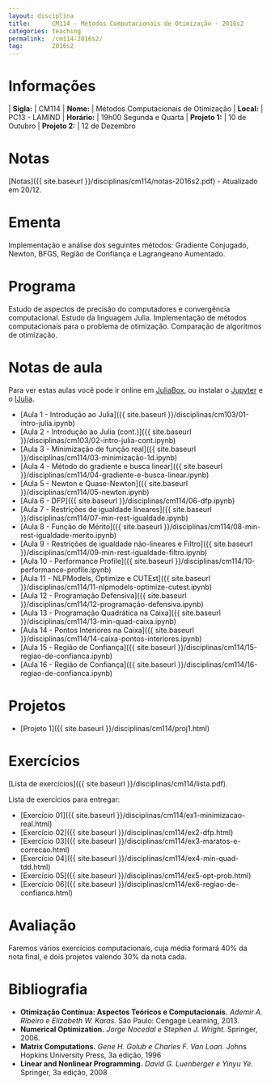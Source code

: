 ```yaml
---
layout: disciplina
title:      CM114 - Métodos Computacionais de Otimização - 2016s2
categories: teaching
permalink:  /cm114-2016s2/
tag:        2016s2
---
```


# Informações

  | **Sigla:**   | CM114
  | **Nome:**    | Métodos Computacionais de Otimização
  | **Local:**   | PC13 - LAMIND
  | **Horário:** | 19h00 Segunda e Quarta
  | **Projeto 1:** | 10 de Outubro
  | **Projeto 2:** | 12 de Dezembro

# Notas

[Notas]({{ site.baseurl }}/disciplinas/cm114/notas-2016s2.pdf) -
Atualizado em 20/12.

# Ementa

Implementação e análise dos seguintes métodos: Gradiente Conjugado, Newton,
BFGS, Região de Confiança e Lagrangeano Aumentado.

# Programa

Estudo de aspectos de precisão do computadores e convergência computacional.
Estudo da linguagem Julia.
Implementação de métodos computacionais para o problema de otimização.
Comparação de algoritmos de otimização.

# Notas de aula

Para ver estas aulas você pode ir online em
[JuliaBox](https://www.juliabox.org),
ou instalar o [Jupyter](https://jupyter.org/) e o
[IJulia](https://github.com/JuliaLang/IJulia.jl).

  - [Aula 1 - Introdução ao Julia]({{ site.baseurl }}/disciplinas/cm103/01-intro-julia.ipynb)
  - [Aula 2 - Introdução ao Julia (cont.)]({{ site.baseurl }}/disciplinas/cm103/02-intro-julia-cont.ipynb)
  - [Aula 3 - Minimização de função real]({{ site.baseurl }}/disciplinas/cm114/03-minimização-1d.ipynb)
  - [Aula 4 - Método do gradiente e busca linear]({{ site.baseurl }}/disciplinas/cm114/04-gradiente-e-busca-linear.ipynb)
  - [Aula 5 - Newton e Quase-Newton]({{ site.baseurl }}/disciplinas/cm114/05-newton.ipynb)
  - [Aula 6 - DFP]({{ site.baseurl }}/disciplinas/cm114/06-dfp.ipynb)
  - [Aula 7 - Restrições de igualdade lineares]({{ site.baseurl }}/disciplinas/cm114/07-min-rest-igualdade.ipynb)
  - [Aula 8 - Função de Mérito]({{ site.baseurl }}/disciplinas/cm114/08-min-rest-igualdade-merito.ipynb)
  - [Aula 9 - Restrições de igualdade não-lineares e Filtro]({{ site.baseurl }}/disciplinas/cm114/09-min-rest-igualdade-filtro.ipynb)
  - [Aula 10 - Performance Profile]({{ site.baseurl }}/disciplinas/cm114/10-performance-profile.ipynb)
  - [Aula 11 - NLPModels, Optimize e CUTEst]({{ site.baseurl }}/disciplinas/cm114/11-nlpmodels-optimize-cutest.ipynb)
  - [Aula 12 - Programação Defensiva]({{ site.baseurl }}/disciplinas/cm114/12-programação-defensiva.ipynb)
  - [Aula 13 - Programação Quadrática na Caixa]({{ site.baseurl }}/disciplinas/cm114/13-min-quad-caixa.ipynb)
  - [Aula 14 - Pontos Interiores na Caixa]({{ site.baseurl }}/disciplinas/cm114/14-caixa-pontos-interiores.ipynb)
  - [Aula 15 - Região de Confiança]({{ site.baseurl }}/disciplinas/cm114/15-regiao-de-confianca.ipynb)
  - [Aula 16 - Região de Confiança]({{ site.baseurl }}/disciplinas/cm114/16-regiao-de-confianca.ipynb)

# Projetos

  - [Projeto 1]({{ site.baseurl }}/disciplinas/cm114/proj1.html)

# Exercícios

[Lista de exercícios]({{ site.baseurl }}/disciplinas/cm114/lista.pdf).

Lista de exercícios para entregar:

  - [Exercício 01]({{ site.baseurl }}/disciplinas/cm114/ex1-minimizacao-real.html)
  - [Exercício 02]({{ site.baseurl }}/disciplinas/cm114/ex2-dfp.html)
  - [Exercício 03]({{ site.baseurl }}/disciplinas/cm114/ex3-maratos-e-correcao.html)
  - [Exercício 04]({{ site.baseurl }}/disciplinas/cm114/ex4-min-quad-tdd.html)
  - [Exercício 05]({{ site.baseurl }}/disciplinas/cm114/ex5-opt-prob.html)
  - [Exercício 06]({{ site.baseurl }}/disciplinas/cm114/ex6-regiao-de-confianca.html)

# Avaliação

Faremos vários exercícios computacionais, cuja média formará 40% da nota final,
e dois projetos valendo 30% da nota cada.

# Bibliografia

  - **Otimização Contínua: Aspectos Teóricos e Computacionais.**
    *Ademir A. Ribeiro e Elizabeth W. Karas.*
    São Paulo: Cengage Learning,
    2013.
  - **Numerical Optimization.**
    *Jorge Nocedal e Stephen J. Wright.*
    Springer,
    2006.
  - **Matrix Computations.**
    *Gene H. Golub e Charles F. Van Loan.*
    Johns Hopkins University Press,
    3a edição,
    1996
  - **Linear and Nonlinear Programming.**
    *David G. Luenberger e Yinyu Ye.*
    Springer,
    3a edição,
    2008
